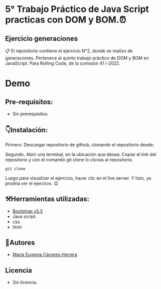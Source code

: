 # 5° Trabajo Práctico de Java Script practicas con DOM y BOM.⏰

## Ejercicio generaciones

📋 El repositorio contiene el ejercicio N°2, donde se realizo de generaciones. Pertenece al quinto trabajo práctico de DOM y BOM en JavaScript. Para Rolling Code, de la comisión 41 i-2022.

# Demo

## Pre-requisitos:
- Sin prerequisitos.

## 👇Instalación:
Pirmero. Descargar repositorio de github, clonando el repositorio desde: 


Segundo. Abrir una terminal, en la ubicación que desea. Copiar el link del repositorio y con el comando git clone lo clonas al repositorio.
```
git clone 

```

Luego para visualizar el ejercicio, hacer clic en el live server. Y listo, ya prodría ver el ejercicio. 😊

## ⚒️Herramientas utilizadas:
- [Bootstrap v5.3](https://getbootstrap.com/)
- Java script.
- css
- html

## 🥰Autores
- [María Eugenia Cáceres Herrera](https://github.com/EugeniaCaceres)

## Licencia
- Sin licencia.